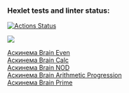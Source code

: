 ### Hexlet tests and linter status:
[![Actions Status](https://github.com/JohnyTest12345/backend-project-44/workflows/hexlet-check/badge.svg)](https://github.com/JohnyTest12345/backend-project-44/actions)


<a href="https://codeclimate.com/github/JohnyTest12345/backend-project-44/maintainability"><img src="https://api.codeclimate.com/v1/badges/56b8fd25757b9602cc46/maintainability" /></a>

<a href="https://asciinema.org/a/16mxfuv965Opetjw0Ca2aQ3Cu">Аскинема Brain Even</a>
<br>
<a href="https://asciinema.org/a/3A0o04L0Qi4xYPVoQgPFRyYt0">Аскинема Brain Calc</a>
<br>
<a href="https://asciinema.org/a/craSScvVsREZ7A53Y5w4KnBPJ">Аскинема Brain NOD</a>
<br>
<a href="https://asciinema.org/a/HOoNMvjtOcv2DtX4wGvBOZzOg">Аскинема Brain Arithmetic Progression</a>
<br>
<a href="https://asciinema.org/a/VKu70y0lytsreQ08IPpd1itOJ">Аскинема Brain Prime</a>

